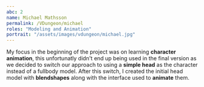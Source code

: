 ```yaml
---
abc: 2
name: Michael Mathsson
permalink: /VDungeon/michael
roles: "Modeling and Animation"
portrait: "/assets/images/vdungeon/michael.jpg"
---
```


My focus in the beginning of the project was on learning **character animation**, this unfortunatly didn't end up being used in the final version as we decided to switch our 
approach to using a **simple head** as the character instead of a fullbody model. After this switch, I created the initial head model with **blendshapes** along with the interface 
used to **animate** them.
